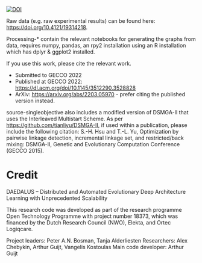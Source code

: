 
[![DOI](https://zenodo.org/badge/466827707.svg)](https://zenodo.org/badge/latestdoi/466827707)

Raw data (e.g. raw experimental results) can be found here: https://doi.org/10.4121/19314218.

Processing-* contain the relevant notebooks for generating the graphs from data,
requires numpy, pandas, an rpy2 installation using an R installation which has dplyr & ggplot2 installed.

If you use this work, please cite the relevant work.
* Submitted to GECCO 2022
* Published at GECCO 2022: https://dl.acm.org/doi/10.1145/3512290.3528828
* ArXiv: https://arxiv.org/abs/2203.05970 - prefer citing the published version instead.


source-singleobjective also includes a modified version of DSMGA-II that uses the Interleaved Multistart Scheme.
As per https://github.com/tianliyu/DSMGA-II, if used within a publication, please include the following citation:
S.-H. Hsu and T.-L. Yu, Optimization by pairwise linkage detection, incremental linkage set, and restricted/back mixing: DSMGA-II, Genetic and Evolutionary Computation Conference (GECCO 2015).

# Credit
DAEDALUS – Distributed and Automated Evolutionary Deep Architecture Learning with Unprecedented Scalability

This research code was developed as part of the research programme Open Technology Programme with project number 18373, which was financed by the Dutch Research Council (NWO), Elekta, and Ortec Logiqcare.

Project leaders: Peter A.N. Bosman, Tanja Alderliesten
Researchers: Alex Chebykin, Arthur Guijt, Vangelis Kostoulas
Main code developer: Arthur Guijt

